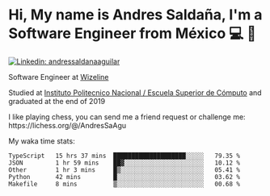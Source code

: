 # Hi, My name is Andres Saldaña, I'm a Software Engineer from México :computer: :boy:

[![Linkedin: andressaldanaaguilar](https://img.shields.io/badge/-andressaldanaaguilar-blue?style=flat-square&logo=Linkedin&logoColor=white&link=https://www.linkedin.com/in/thaianebraga/)](https://www.linkedin.com/in/andressaldanaaguilar)

<p>Software Engineer at <a href="https://www.wizeline.com/">Wizeline</a></p>
<p>Studied at <a href="https://en.wikipedia.org/wiki/ESCOM">Instituto Politecnico Nacional / Escuela Superior de Cómputo</a> and graduated at the end of 2019</p>
<p>I like playing chess, you can send me a friend request or challenge me: https://lichess.org/@/AndresSaAgu</p>

<p> My waka time stats: </p>

<!--START_SECTION:waka-->
```text
TypeScript   15 hrs 37 mins  ████████████████████░░░░░   79.35 % 
JSON         1 hr 59 mins    ██▓░░░░░░░░░░░░░░░░░░░░░░   10.12 % 
Other        1 hr 3 mins     █▒░░░░░░░░░░░░░░░░░░░░░░░   05.41 % 
Python       42 mins         █░░░░░░░░░░░░░░░░░░░░░░░░   03.62 % 
Makefile     8 mins          ▒░░░░░░░░░░░░░░░░░░░░░░░░   00.68 % 
```
<!--END_SECTION:waka-->
